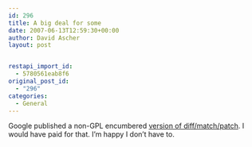 ```yaml
---
id: 296
title: A big deal for some
date: 2007-06-13T12:59:30+00:00
author: David Ascher
layout: post


restapi_import_id:
  - 5780561eab8f6
original_post_id:
  - "296"
categories:
  - General
---
```

Google published a non-GPL encumbered [version of diff/match/patch](http://code.google.com/p/google-diff-match-patch/). I would have paid for that. I&#8217;m happy I don&#8217;t have to.